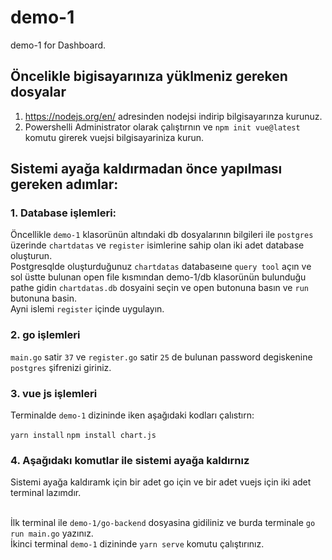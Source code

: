# demo-1
demo-1 for Dashboard.

## Öncelikle bigisayarınıza yüklmeniz gereken dosyalar

1. https://nodejs.org/en/  adresinden nodejsi indirip bilgisayarınza kurunuz. <br/>
2. Powershelli Administrator olarak çalıştırnın ve `npm init vue@latest` komutu girerek vuejsi bilgisayariniza kurun.


## Sistemi ayağa kaldırmadan önce yapılması gereken adımlar:

### 1. Database işlemleri:

Öncellikle `demo-1` klasorünün altındaki db dosyalarının bilgileri ile `postgres` üzerinde `chartdatas` ve `register` isimlerine sahip olan iki adet database oluşturun. <br/>
Postgresqlde oluşturduğunuz `chartdatas` databaseıne `query tool` açın ve sol üstte bulunan open file kısmından demo-1/db klasorünün bulunduğu pathe gidin `chartdatas.db` dosyaini seçin ve open butonuna basın ve `run` butonuna basin. <br/>
Ayni islemi `register` içinde uygulayın.

### 2. go işlemleri

`main.go` satir `37` ve `register.go` satir `25` de bulunan password degiskenine `postgres` şifrenizi giriniz.

### 3. vue js işlemleri

Terminalde `demo-1` dizininde iken aşağıdaki kodları çalıstırn: <br/>

`yarn install`
`npm install chart.js`

### 4. Aşağıdakı komutlar ile sistemi ayağa kaldırnız

Sistemi ayağa kaldıramk için bir adet go için ve bir adet vuejs için iki adet terminal lazımdır. <br/> <br/>

İlk terminal ile `demo-1/go-backend` dosyasina gidiliniz ve burda terminale `go run main.go` yazınız. <br/>
İkinci terminal  `demo-1` dizininde `yarn serve` komutu çalıştırınız. <br/>



